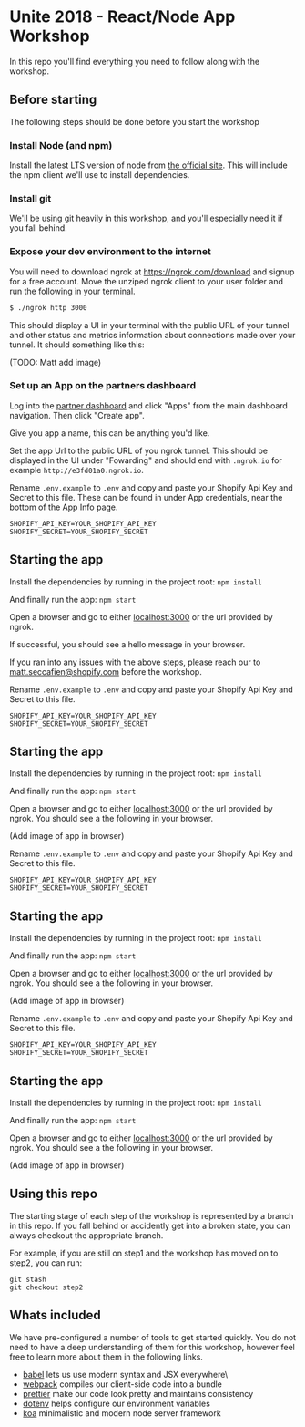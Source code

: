 # Unite 2018 - React/Node App Workshop

In this repo you'll find everything you need to follow along with the workshop.

## Before starting

The following steps should be done before you start the workshop

### Install Node (and npm)

Install the latest LTS version of node from [the official site](https://nodejs.org/en/download/). This will include the npm client we'll use to install dependencies.

### Install git

We'll be using git heavily in this workshop, and you'll especially need it if you fall behind.

### Expose your dev environment to the internet

You will need to download ngrok at https://ngrok.com/download and signup for a free account. Move the unziped ngrok client to your user folder and run the following in your terminal.

```bash
$ ./ngrok http 3000
```

This should display a UI in your terminal with the public URL of your tunnel and other status and metrics information about connections made over your tunnel. It should something like this:

(TODO: Matt add image)

### Set up an App on the partners dashboard

Log into the [partner dashboard](https://partners.shopify.com/organizations) and click "Apps" from the main dashboard navigation. Then click "Create app".

Give you app a name, this can be anything you'd like.

Set the app Url to the public URL of you ngrok tunnel. This should be displayed in the UI under "Fowarding" and should end with `.ngrok.io` for example `http://e3fd01a0.ngrok.io`.

Rename `.env.example` to `.env` and copy and paste your Shopify Api Key and Secret to this file. These can be found in under App credentials, near the bottom of the App Info page.

```
SHOPIFY_API_KEY=YOUR_SHOPIFY_API_KEY
SHOPIFY_SECRET=YOUR_SHOPIFY_SECRET
```

## Starting the app

Install the dependencies by running in the project root:
`npm install`

And finally run the app:
`npm start`

Open a browser and go to either [localhost:3000](localhost:3000) or the url provided by ngrok.

If successful, you should see a hello message in your browser.

If you ran into any issues with the above steps, please reach our to matt.seccafien@shopify.com before the workshop.

Rename `.env.example` to `.env` and copy and paste your Shopify Api Key and Secret to this file.

```
SHOPIFY_API_KEY=YOUR_SHOPIFY_API_KEY
SHOPIFY_SECRET=YOUR_SHOPIFY_SECRET
```

## Starting the app

Install the dependencies by running in the project root:
`npm install`

And finally run the app:
`npm start`

Open a browser and go to either [localhost:3000](localhost:3000) or the url provided by ngrok. You should see a the following in your browser.

(Add image of app in browser)

Rename `.env.example` to `.env` and copy and paste your Shopify Api Key and Secret to this file.

```
SHOPIFY_API_KEY=YOUR_SHOPIFY_API_KEY
SHOPIFY_SECRET=YOUR_SHOPIFY_SECRET
```

## Starting the app

Install the dependencies by running in the project root:
`npm install`

And finally run the app:
`npm start`

Open a browser and go to either [localhost:3000](localhost:3000) or the url provided by ngrok. You should see a the following in your browser.

(Add image of app in browser)

Rename `.env.example` to `.env` and copy and paste your Shopify Api Key and Secret to this file.

```
SHOPIFY_API_KEY=YOUR_SHOPIFY_API_KEY
SHOPIFY_SECRET=YOUR_SHOPIFY_SECRET
```

## Starting the app

Install the dependencies by running in the project root:
`npm install`

And finally run the app:
`npm start`

Open a browser and go to either [localhost:3000](localhost:3000) or the url provided by ngrok. You should see a the following in your browser.

(Add image of app in browser)

## Using this repo

The starting stage of each step of the workshop is represented by a branch in this repo. If you fall behind or accidently get into a broken state, you can always checkout the appropriate branch.

For example, if you are still on step1 and the workshop has moved on to step2, you can run:

```
git stash
git checkout step2
```

## Whats included

We have pre-configured a number of tools to get started quickly. You do not need to have a deep understanding of them for this workshop, however feel free to learn more about them in the following links.

* [babel]() lets us use modern syntax and JSX everywhere\
* [webpack]() compiles our client-side code into a bundle
* [prettier]() make our code look pretty and maintains consistency
* [dotenv]() helps configure our environment variables
* [koa]() minimalistic and modern node server framework
